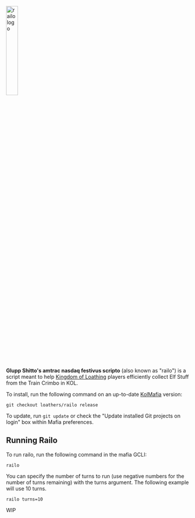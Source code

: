 <img src="https://cdn.discordapp.com/attachments/746156679485456416/1053135050708885524/SPOILER_image.png" alt="railo logo" style="width: 25%;">

**Glupp Shitto's amtrac nasdaq festivus scripto** (also known as "railo") is a script meant to help [Kingdom of Loathing](https://www.kingdomofloathing.com/) players efficiently collect Elf Stuff from the Train Crimbo in KOL.

To install, run the following command on an up-to-date [KolMafia](https://github.com/kolmafia/kolmafia) version:

```
git checkout loathers/railo release
```

To update, run `git update` or check the "Update installed Git projects on login" box within Mafia preferences.

## Running Railo

To run railo, run the following command in the mafia GCLI:

`railo`

You can specify the number of turns to run (use negative numbers for the number of turns remaining) with the turns argument. The following example will use 10 turns.

`railo turns=10`

WIP

